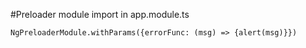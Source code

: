 #Preloader module
import in app.module.ts

`NgPreloaderModule.withParams({errorFunc: (msg) => {alert(msg)}})`

